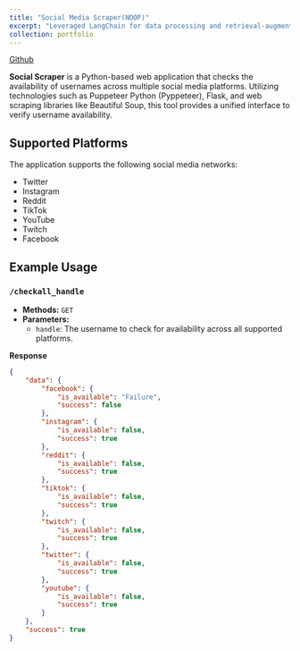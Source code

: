 ```yaml
---
title: "Social Media Scraper(NOOP)"
excerpt: "Leveraged LangChain for data processing and retrieval-augmented generation (RAG), integrating OpenAI's LLM models for contextual understanding..<br/>"
collection: portfolio
---
```


[Github](https://github.com/QuaNilo/SocialScrapers)

 **Social Scraper** is a Python-based web application that checks the availability of usernames across multiple social media platforms. Utilizing technologies such as Puppeteer Python (Pyppeteer), Flask, and web scraping libraries like Beautiful Soup, this tool provides a unified interface to verify username availability.

## Supported Platforms

The application supports the following social media networks:

- Twitter
- Instagram
- Reddit
- TikTok
- YouTube
- Twitch
- Facebook

## Example Usage

### `/checkall_handle`

- **Methods:** `GET`
- **Parameters:**
  - `handle`: The username to check for availability across all supported platforms.

**Response** 
```json
{
    "data": {
        "facebook": {
            "is_available": "Failure",
            "success": false
        },
        "instagram": {
            "is_available": false,
            "success": true
        },
        "reddit": {
            "is_available": false,
            "success": true
        },
        "tiktok": {
            "is_available": false,
            "success": true
        },
        "twitch": {
            "is_available": false,
            "success": true
        },
        "twitter": {
            "is_available": false,
            "success": true
        },
        "youtube": {
            "is_available": false,
            "success": true
        }
    },
    "success": true
}
```

